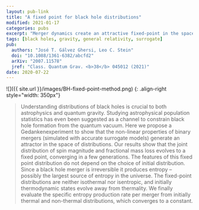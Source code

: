```yaml
---
layout: pub-link
title: "A fixed point for black hole distributions"
modified: 2021-01-17
categories: pubs
excerpt: "Merger dynamics create an attractive fixed-point in the space of distributions"
tags: [black holes, gravity, general relativity, surrogate]
pub:
  authors: "José T. Gálvez Ghersi, Leo C. Stein"
  doi: "10.1088/1361-6382/abcfd2"
  arXiv: "2007.11578"
  jref: "Class. Quantum Grav. <b>38</b> 045012 (2021)"
date: 2020-07-22
---
```


![]({{ site.url }}/images/BH-fixed-point-method.png)
{: .align-right style="width: 350px"}
> Understanding distributions of black holes is crucial to both
> astrophysics and quantum gravity. Studying astrophysical population
> statistics has even been suggested as a channel to constrain black
> hole formation from the quantum vacuum. Here we propose a
> Gedankenexperiment to show that the non-linear properties of binary
> mergers (simulated with accurate surrogate models) generate an
> attractor in the space of distributions. Our results show that the
> joint distribution of spin magnitude and fractional mass loss
> evolves to a fixed point, converging in a few generations. The
> features of this fixed point distribution do not depend on the
> choice of initial distribution. Since a black hole merger is
> irreversible it produces entropy – possibly the largest source of
> entropy in the universe. The fixed-point distributions are neither
> isothermal nor isentropic, and initially thermodynamic states evolve
> away from thermality. We finally evaluate the specific entropy
> production rate per merger from initially thermal and non-thermal
> distributions, which converges to a constant.

